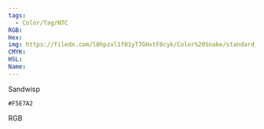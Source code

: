 ```yaml
---
tags:
  - Color/Tag/NTC
RGB:
Hex:
img: https://filedn.com/l0hpzxl1f01yT7GHxtF8cyk/Color%20Snake/standard_csv_to_svg/%23/F5E7A2.svg
CMYK:
HSL:
Name:
---
```

Sandwisp
```palette
#F5E7A2
```
RGB
